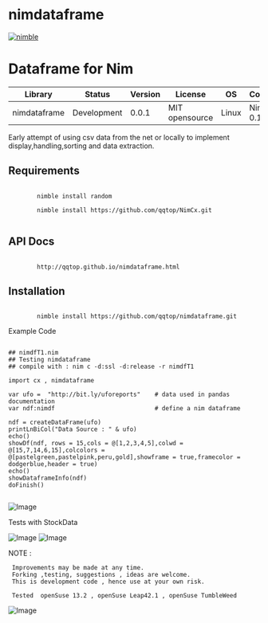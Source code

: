 # nimdataframe

[![nimble](https://raw.githubusercontent.com/yglukhov/nimble-tag/master/nimble.png)](https://github.com/yglukhov/nimble-tag)


Dataframe for Nim 
==========================


| Library      | Status      | Version | License        | OS     | Compiler       |
|--------------|-------------|---------|----------------|--------|----------------|
| nimdataframe | Development | 0.0.1   | MIT opensource | Linux  | Nim >= 0.14.3  |


 Early attempt of using csv data from the net or locally to implement
 display,handling,sorting and data extraction.
 
 
Requirements
------------
```nimrod

        nimble install random
          
        nimble install https://github.com/qqtop/NimCx.git
 
```

              
API Docs
--------
```nimrod

        http://qqtop.github.io/nimdataframe.html

```

Installation
------------
```nimrod

        nimble install https://github.com/qqtop/nimdataframe.git

```
     
Example Code 
 
```nimrod

## nimdfT1.nim
## Testing nimdataframe
## compile with : nim c -d:ssl -d:release -r nimdfT1

import cx , nimdataframe 

var ufo =  "http://bit.ly/uforeports"    # data used in pandas documentation
var ndf:nimdf                            # define a nim dataframe
 
ndf = createDataFrame(ufo)
printLnBiCol("Data Source : " & ufo)
echo()
showDf(ndf, rows = 15,cols = @[1,2,3,4,5],colwd = @[15,7,14,6,15],colcolors = @[pastelgreen,pastelpink,peru,gold],showframe = true,framecolor = dodgerblue,header = true) 
echo()
showDataframeInfo(ndf)
doFinish()


```
![Image](http://qqtop.github.io/nimdataframe1.png?raw=true)


 Tests with StockData

![Image](http://qqtop.github.io/nimdataframe2.png?raw=true)
![Image](http://qqtop.github.io/nimdataframe3.png?raw=true)



NOTE : 
  
     Improvements may be made at any time.              
     Forking ,testing, suggestions , ideas are welcome.
     This is development code , hence use at your own risk.
     
     Tested  openSuse 13.2 , openSuse Leap42.1 , openSuse TumbleWeed
              
![Image](http://qqtop.github.io/qqtop-small.png?raw=true)
